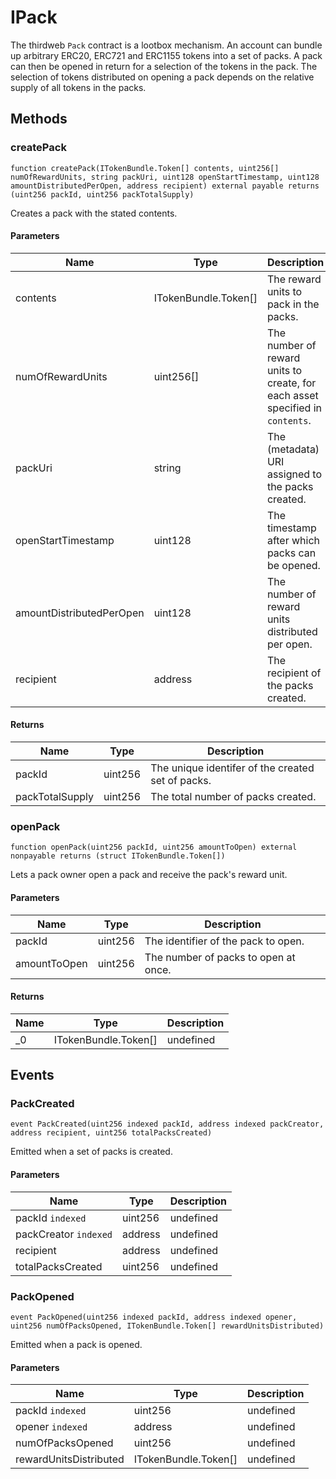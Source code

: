 # IPack





The thirdweb `Pack` contract is a lootbox mechanism. An account can bundle up arbitrary ERC20, ERC721 and ERC1155 tokens into  a set of packs. A pack can then be opened in return for a selection of the tokens in the pack. The selection of tokens distributed  on opening a pack depends on the relative supply of all tokens in the packs.



## Methods

### createPack

```solidity
function createPack(ITokenBundle.Token[] contents, uint256[] numOfRewardUnits, string packUri, uint128 openStartTimestamp, uint128 amountDistributedPerOpen, address recipient) external payable returns (uint256 packId, uint256 packTotalSupply)
```

Creates a pack with the stated contents.



#### Parameters

| Name | Type | Description |
|---|---|---|
| contents | ITokenBundle.Token[] | The reward units to pack in the packs.
| numOfRewardUnits | uint256[] | The number of reward units to create, for each asset specified in `contents`.
| packUri | string | The (metadata) URI assigned to the packs created.
| openStartTimestamp | uint128 | The timestamp after which packs can be opened.
| amountDistributedPerOpen | uint128 | The number of reward units distributed per open.
| recipient | address | The recipient of the packs created.

#### Returns

| Name | Type | Description |
|---|---|---|
| packId | uint256 | The unique identifer of the created set of packs.
| packTotalSupply | uint256 | The total number of packs created.

### openPack

```solidity
function openPack(uint256 packId, uint256 amountToOpen) external nonpayable returns (struct ITokenBundle.Token[])
```

Lets a pack owner open a pack and receive the pack&#39;s reward unit.



#### Parameters

| Name | Type | Description |
|---|---|---|
| packId | uint256 | The identifier of the pack to open.
| amountToOpen | uint256 | The number of packs to open at once.

#### Returns

| Name | Type | Description |
|---|---|---|
| _0 | ITokenBundle.Token[] | undefined



## Events

### PackCreated

```solidity
event PackCreated(uint256 indexed packId, address indexed packCreator, address recipient, uint256 totalPacksCreated)
```

Emitted when a set of packs is created.



#### Parameters

| Name | Type | Description |
|---|---|---|
| packId `indexed` | uint256 | undefined |
| packCreator `indexed` | address | undefined |
| recipient  | address | undefined |
| totalPacksCreated  | uint256 | undefined |

### PackOpened

```solidity
event PackOpened(uint256 indexed packId, address indexed opener, uint256 numOfPacksOpened, ITokenBundle.Token[] rewardUnitsDistributed)
```

Emitted when a pack is opened.



#### Parameters

| Name | Type | Description |
|---|---|---|
| packId `indexed` | uint256 | undefined |
| opener `indexed` | address | undefined |
| numOfPacksOpened  | uint256 | undefined |
| rewardUnitsDistributed  | ITokenBundle.Token[] | undefined |



